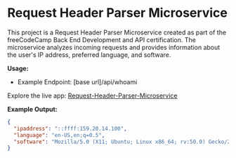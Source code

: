 # Request Header Parser Microservice

This project is a Request Header Parser Microservice created as part of the freeCodeCamp Back End Development and API certification. The microservice analyzes incoming requests and provides information about the user's IP address, preferred language, and software.

**Usage:**
- Example Endpoint: [base url]/api/whoami

Explore the live app: [Request-Header-Parser-Microservice](https://project-requestheaderparser.bfskinner1995.repl.co/)

**Example Output:**
```json
{
  "ipaddress": "::ffff:159.20.14.100",
  "language": "en-US,en;q=0.5",
  "software": "Mozilla/5.0 (X11; Ubuntu; Linux x86_64; rv:50.0) Gecko/20100101 Firefox/50.0"
}

